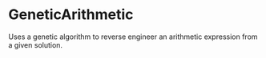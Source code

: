 # GeneticArithmetic
Uses a genetic algorithm to reverse engineer an arithmetic expression from a given solution.
